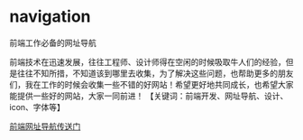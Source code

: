 # navigation
前端工作必备的网址导航

前端技术在迅速发展，往往工程师、设计师得在空闲的时候吸取牛人们的经验，但是往往不知所措，不知道该到哪里去收集，为了解决这些问题，也帮助更多的朋友们，我在工作的时候会收集一些不错的好网站！希望更好地共同成长，也希望大家能提供一些好的网站，大家一同前进！
【关键词：前端开发、网址导航、设计、icon、字体等】

<a href="http://davin.xin/pc/navigation">前端网址导航传送门</a>
